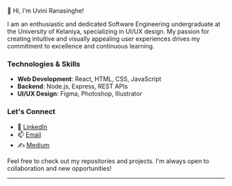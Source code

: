 👋 Hi, I'm Uvini Ranasinghe!

I am an enthusiastic and dedicated Software Engineering undergraduate at the University of Kelaniya, specializing in UI/UX design. My passion for creating intuitive and visually appealing user experiences drives my commitment to excellence and continuous learning.

### Technologies & Skills

- **Web Development**: React, HTML, CSS, JavaScript
- **Backend**: Node.js, Express, REST APIs
- **UI/UX Design**: Figma, Photoshop, Illustrator

### Let's Connect

- 💼 [LinkedIn](www.linkedin.com/in/uvini-ranasinghe)
- 📫 [Email](uviniranasinghe21@gmail.com)
- ✍️ [Medium](https://medium.com/@uviniranasinghe21)

Feel free to check out my repositories and projects. I'm always open to collaboration and new opportunities!

---

